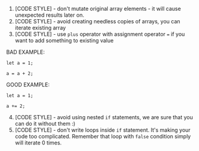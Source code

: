 1.  [CODE STYLE] - don't mutate original array elements - it will cause unexpected results later on. 
2.  [CODE STYLE] - avoid creating needless copies of arrays, you can iterate existing array
3.  [CODE STYLE] - use `plus` operator with assignment operator `=` if you want to add something to existing value

BAD EXAMPLE:
```
let a = 1;

a = a + 2;
```

GOOD EXAMPLE: 
```
let a = 1;

a += 2;
```

4. [CODE STYLE] - avoid using nested `if` statements, we are sure that you can do it without them :)
5. [CODE STYLE] - don't write loops inside `if` statement. It's making your code too complicated. Remember that loop with `false` condition simply will iterate 0 times.
